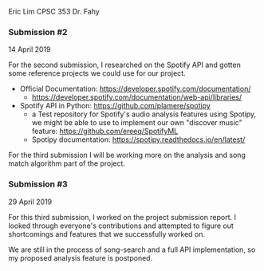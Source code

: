 Eric Lim CPSC 353 
Dr. Fahy 

### Submission #2
14 April 2019

For the second submission, I researched on the Spotify API and gotten some reference projects we could use for our project. 
* Official Documentation: https://developer.spotify.com/documentation/
  * https://developer.spotify.com/documentation/web-api/libraries/
* Spotify API in Python: https://github.com/plamere/spotipy
  * a Test repository for Spotify's audio analysis features using Spotipy, we might be able to use to implement our own "discover music" feature: https://github.com/ereeq/SpotifyML
  * Spotipy documentation: https://spotipy.readthedocs.io/en/latest/

For the third submission I will be working more on the analysis and song match algorithm part of the project. 

### Submission #3
29 April 2019

For this third submission, I worked on the project submission report. I looked through everyone's contributions and attempted to figure out shortcomings and features that we successfully worked on.

We are still in the process of song-search and a full API implementation, so my proposed analysis feature is postponed. 

